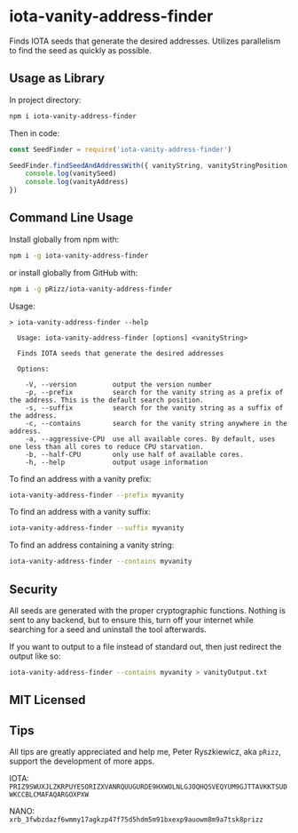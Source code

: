 # iota-vanity-address-finder
Finds IOTA seeds that generate the desired addresses. Utilizes parallelism to find the seed as quickly as possible.

## Usage as Library

In project directory:
```bash
npm i iota-vanity-address-finder
```
Then in code:
```javascript
const SeedFinder = require('iota-vanity-address-finder')

SeedFinder.findSeedAndAddressWith({ vanityString, vanityStringPosition, cpuCount }).then(({ vanitySeed, vanityAddress }) => {
    console.log(vanitySeed)
    console.log(vanityAddress)
})
```

## Command Line Usage

Install globally from npm with:
```bash
npm i -g iota-vanity-address-finder
```

or install globally from GitHub with:
```bash
npm i -g pRizz/iota-vanity-address-finder
```

Usage:
```
> iota-vanity-address-finder --help

  Usage: iota-vanity-address-finder [options] <vanityString>

  Finds IOTA seeds that generate the desired addresses

  Options:

    -V, --version         output the version number
    -p, --prefix          search for the vanity string as a prefix of the address. This is the default search position.
    -s, --suffix          search for the vanity string as a suffix of the address.
    -c, --contains        search for the vanity string anywhere in the address.
    -a, --aggressive-CPU  use all available cores. By default, uses one less than all cores to reduce CPU starvation.
    -b, --half-CPU        only use half of available cores.
    -h, --help            output usage information

```

To find an address with a vanity prefix:
```bash
iota-vanity-address-finder --prefix myvanity
```
To find an address with a vanity suffix:
```bash
iota-vanity-address-finder --suffix myvanity
```
To find an address containing a vanity string:
```bash
iota-vanity-address-finder --contains myvanity
```

## Security

All seeds are generated with the proper cryptographic functions. Nothing is sent to any backend, but to ensure this, turn off your internet while searching for a seed and uninstall the tool afterwards.

If you want to output to a file instead of standard out, then just redirect the output like so:
```bash
iota-vanity-address-finder --contains myvanity > vanityOutput.txt
```

## MIT Licensed

## Tips
All tips are greatly appreciated and help me, Peter Ryszkiewicz, aka `pRizz`, support the development of more apps.

IOTA: `PRIZ9SWUXJLZKRPUYESORIZXVANRQUUGURDE9HXWOLNLGJOQHQSVEQYUM9GJTTAVKKTSUDWKCCBLCMAFAQARGOXPXW`

NANO: `xrb_3fwbzdazf6wmmy17agkzp47f75d5hdm5m91bxexp9auowm8m9a7tsk8prizz`
